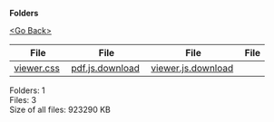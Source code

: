**Folders**

[&lt;Go Back&gt;](../right.html)

<table><thead><tr class="header"><th><strong>File</strong></th><th><strong>File</strong></th><th><strong>File</strong></th><th><strong>File</strong></th></tr></thead><tbody><tr class="odd"><td><a href="viewer.css">viewer.css</a> </td><td><a href="pdf.js.download">pdf.js.download</a> </td><td><a href="viewer.js.download">viewer.js.download</a> </td><td></td></tr></tbody></table>

Folders: 1  
Files: 3  
Size of all files: 923290 KB

